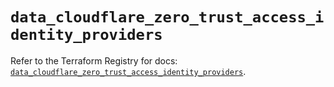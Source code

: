 # `data_cloudflare_zero_trust_access_identity_providers`

Refer to the Terraform Registry for docs: [`data_cloudflare_zero_trust_access_identity_providers`](https://registry.terraform.io/providers/cloudflare/cloudflare/5.10.0/docs/data-sources/zero_trust_access_identity_providers).
